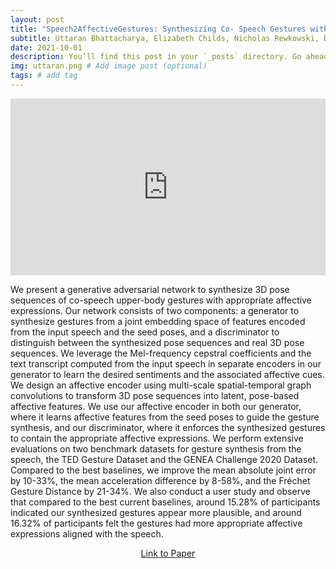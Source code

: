 ```yaml
---
layout: post
title: "Speech2AffectiveGestures: Synthesizing Co- Speech Gestures with Generative Adversarial Affective Expression Learning"
subtitle: Uttaran Bhattacharya, Elizabeth Childs, Nicholas Rewkowski, Dinesh Manocha
date: 2021-10-01 
description: You’ll find this post in your `_posts` directory. Go ahead and edit it and re-build the site to see your changes. # Add post description (optional)
img: uttaran.png # Add image post (optional)
tags: # add tag
---
```

<div style="position: relative; padding-bottom: 56.25%; height: 0; overflow: hidden; max-width: 100%;">
  <iframe style="position: absolute; top: 0; left: 0; width: 100%; height: 100%;" src="https://www.youtube.com/embed/D_w1FtIVvQ8" frameborder="0" allowfullscreen></iframe>
</div>

We present a generative adversarial network to synthesize 3D pose sequences of co-speech upper-body gestures with appropriate affective expressions. Our network consists of two components: a generator to synthesize gestures from a joint embedding space of features encoded from the input speech and the seed poses, and a discriminator to distinguish between the synthesized pose sequences and real 3D pose sequences. We leverage the Mel-frequency cepstral coefficients and the text transcript computed from the input speech in separate encoders in our generator to learn the desired sentiments and the associated affective cues. We design an affective encoder using multi-scale spatial-temporal graph convolutions to transform 3D pose sequences into latent, pose-based affective features. We use our affective encoder in both our generator, where it learns affective features from the seed poses to guide the gesture synthesis, and our discriminator, where it enforces the synthesized gestures to contain the appropriate affective expressions. We perform extensive evaluations on two benchmark datasets for gesture synthesis from the speech, the TED Gesture Dataset and the GENEA Challenge 2020 Dataset. Compared to the best baselines, we improve the mean absolute joint error by 10-33%, the mean acceleration difference by 8-58%, and the Fréchet Gesture Distance by 21-34%. We also conduct a user study and observe that compared to the best current baselines, around 15.28% of participants indicated our synthesized gestures appear more plausible, and around 16.32% of participants felt the gestures had more appropriate affective expressions aligned with the speech.
<p align="center">
  <a href="https://dl.acm.org/doi/10.1145/3474085.3475223" style="text-align: center;">Link to Paper</a>
</p>